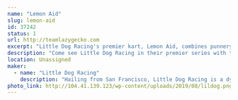 ```yaml
---
name: "Lemon Aid"
slug: lemon-aid
id: 37242
status: 1
url: http://teamlazygecko.com
excerpt: "Little Dog Racing's premier kart, Lemon Aid, combines punnery excellence with a lean, mean, racing machine."
description: "Come see Little Dog Racing in their premier series with their go kart, Lemon Aid. Having already competed at the Detroit and Milwaukee Maker Faire's, Lemon Aid is looking to end its season with a medal - all during Little Dog Racing's first season!"
location: Unassigned
maker:
  - name: "Little Dog Racing"
    description: "Hailing from San Francisco, Little Dog Racing is a dynamic duo in their first year of Power Wheels racing. Makers Katie and Alex work as software and electrical engineers during the day, mentor high school students on a robotics team in the afternoon, and make lean mean racing machines by night."
photo_link: http://104.41.139.123/wp-content/uploads/2019/08/lildog.png
---
```

